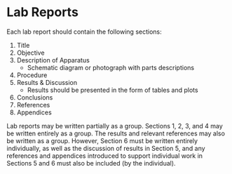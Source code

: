 # Lab Reports

Each lab report should contain the following sections:

1. Title
2. Objective
3. Description of Apparatus
    * Schematic diagram or photograph with parts descriptions
4. Procedure
5. Results & Discussion
    * Results should be presented in the form of tables and plots
6. Conclusions
7. References
8. Appendices

Lab reports may be written partially as a group. Sections 1, 2, 3, and 4 may be
written entirely as a group. The results and relevant references may also be
written as a group. However, Section 6 must be written entirely individually, as
well as the discussion of results in Section 5, and any references and
appendices introduced to support individual work in Sections 5 and 6 must also
be included (by the individual).
